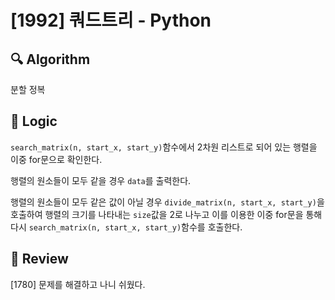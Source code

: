 # [1992] 쿼드트리 - Python

## :mag: Algorithm

분할 정복

## :round_pushpin: Logic

```search_matrix(n, start_x, start_y)```함수에서 2차원 리스트로 되어 있는 행렬을 이중 
for문으로 확인한다.

행렬의 원소들이 모두 같을 경우 ```data```를 출력한다.

행렬의 원소들이 모두 같은 값이 아닐 경우 ```divide_matrix(n, start_x, start_y)```을 호출하여 행렬의 크기를 나타내는 ```size```값을 2로 나누고 이를 이용한 이중 for문을 통해 다시 ```search_matrix(n, start_x, start_y)```함수를 호출한다.  

## :memo: Review

[1780] 문제를 해결하고 나니 쉬웠다.    